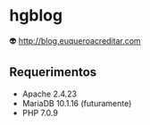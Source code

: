# hgblog
:alien: http://blog.euqueroacreditar.com

## Requerimentos

- Apache 2.4.23
- MariaDB 10.1.16 (futuramente)
- PHP 7.0.9
